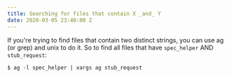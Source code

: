 ```yaml
---
title: Searching for files that contain X _and_ Y
date: 2020-03-05 23:48:00 Z
---
```


If you're trying to find files that contain two distinct strings, you can use ag (or grep) and unix to do it. So to find all files that have `spec_helper` AND `stub_request`:

```shell
$ ag -l spec_helper | xargs ag stub_request
```